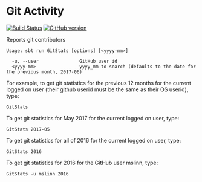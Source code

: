 # Git Activity

[![Build Status](https://travis-ci.org/mslinn/userActivity.svg?branch=master)](https://travis-ci.org/mslinn/git-stats-scala)
[![GitHub version](https://badge.fury.io/gh/mslinn%2FuserActivity.svg)](https://badge.fury.io/gh/mslinn%2Fgit-status-scala)

Reports git contributors

```
Usage: sbt run GitStats [options] [<yyyy-mm>]

  -u, --user               GitHub user id
  <yyyy-mm>                yyyy_mm to search (defaults to the date for the previous month, 2017-06)

```
For example, to get git statistics for the previous 12 months for the current logged on user
(their github userid must be the same as their OS userid), type:

    GitStats

To get git statistics for May 2017 for the current logged on user, type:

    GitStats 2017-05

To get git statistics for all of 2016 for the current logged on user, type:

    GitStats 2016

To get git statistics for 2016 for the GitHub user mslinn, type:

    GitStats -u mslinn 2016
